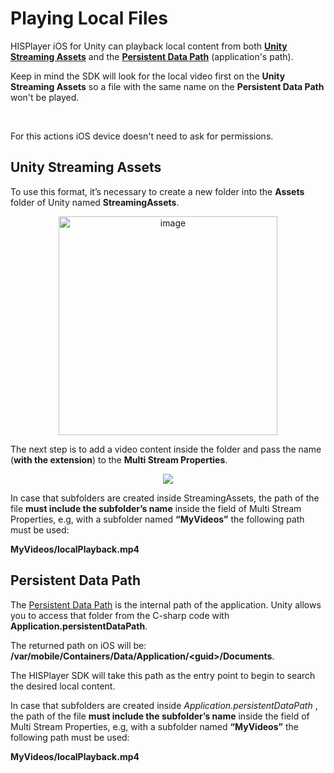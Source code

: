 # Playing Local Files

HISPlayer iOS for Unity can playback local content from both [**Unity Streaming Assets**](./local-files.md#Unity-Streaming-Assets) and
the [**Persistent Data Path**](./local-files.md#Persistent-Data-Path) (application's path). 

Keep in mind the SDK will look for the local video first on the **Unity Streaming Assets** so a file with the same name on the 
**Persistent Data Path** won't be played.

<br>

For this actions iOS device doesn't need to ask for permissions.

## Unity Streaming Assets
To use this format, it’s necessary to create a new folder into the **Assets** folder of Unity named **StreamingAssets**.

<p align="center">
<img width="350" alt="image" src="https://github.com/HISPlayer/UnityiOS-SDK/assets/47497948/cc52faf6-b7cb-4121-8e75-a548c0e95280">
</p>

The next step is to add a video content inside the folder and pass the name (**with the extension**) to the **Multi Stream Properties**.
&nbsp;

<p align="center">
<img src="https://github.com/HISPlayer/UnityiOS-SDK/assets/47497948/89411ca9-952e-494b-9bfc-14a6e14b70a1">
</p>

In case that subfolders are created inside StreamingAssets, the path of the file **must include the subfolder’s name** inside the field
of Multi Stream Properties, e.g, with a subfolder named **“MyVideos”** the following path must be used: 

**MyVideos/localPlayback.mp4** 
&nbsp;

## Persistent Data Path
The [Persistent Data Path](https://docs.unity3d.com/ScriptReference/Application-persistentDataPath.html) is the internal path of the application.
Unity allows you to access that folder from the C-sharp code with **Application.persistentDataPath**.

The returned path on iOS will be: **/var/mobile/Containers/Data/Application/\<guid>/Documents**.

The HISPlayer SDK will take this path as the entry point to begin to search the desired local content.

In case that subfolders are created inside *Application.persistentDataPath* , the path of the file **must include the subfolder’s name** inside the field
of Multi Stream Properties, e.g, with a subfolder named **“MyVideos”** the following path must be used: 

**MyVideos/localPlayback.mp4** 
&nbsp;
